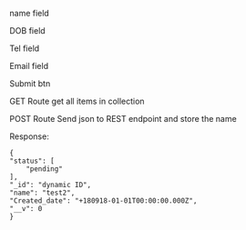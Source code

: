 name field

DOB field

Tel field

Email field

Submit btn

GET Route
get all items in collection


POST Route
Send json to REST endpoint and store the name

Response: 

    {
    "status": [
        "pending"
    ],
    "_id": "dynamic ID",
    "name": "test2",
    "Created_date": "+180918-01-01T00:00:00.000Z",
    "__v": 0
    }

